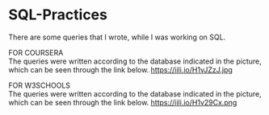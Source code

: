 # SQL-Practices

There are some queries that I wrote, while I was working on SQL.

FOR COURSERA <br />
The queries were written according to the database indicated in the picture, which can be seen through the link below.
https://iili.io/H1vJZzJ.jpg

FOR W3SCHOOLS <br />
The queries were written according to the database indicated in the picture, which can be seen through the link below.
https://iili.io/H1v29Cx.png
